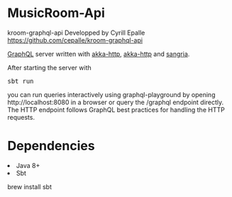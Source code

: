 # MusicRoom-Api

kroom-graphql-api Developped by Cyrill Epalle https://github.com/cepalle/kroom-graphql-api

<a href="https://graphql.org" rel="nofollow">GraphQL</a> server written with <a href="https://github.com/akka/akka-http">akka-http</a>, <a href="https://github.com/akka/akka-http">akka-http</a> and <a href="https://github.com/sangria-graphql/sangria">sangria</a>.

After starting the server with

<pre>sbt run</pre>

you can run queries interactively using graphql-playground by opening http://localhost:8080 in a browser or query the /graphql endpoint directly. The HTTP endpoint follows GraphQL best practices for handling the HTTP requests.

# Dependencies

<li>Java 8+</li>

<li>Sbt</li>

brew install sbt
